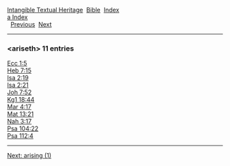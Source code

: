 [Intangible Textual Heritage](../../index)  [Bible](../index) 
[Index](index)   
[a Index](_a_)  
  [Previous](c00701)  [Next](c00703) 

------------------------------------------------------------------------

### &lt;ariseth&gt; 11 entries

[Ecc 1:5](../kjv/ecc001.htm#005)  
[Heb 7:15](../kjv/heb007.htm#015)  
[Isa 2:19](../kjv/isa002.htm#019)  
[Isa 2:21](../kjv/isa002.htm#021)  
[Joh 7:52](../kjv/joh007.htm#052)  
[Kg1 18:44](../kjv/kg1018.htm#044)  
[Mar 4:17](../kjv/mar004.htm#017)  
[Mat 13:21](../kjv/mat013.htm#021)  
[Nah 3:17](../kjv/nah003.htm#017)  
[Psa 104:22](../kjv/psa104.htm#022)  
[Psa 112:4](../kjv/psa112.htm#004)  

------------------------------------------------------------------------

[Next: arising (1)](c00703)
